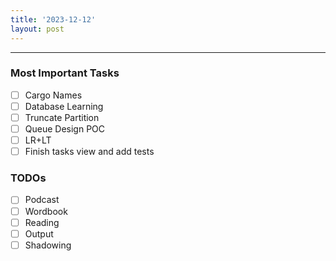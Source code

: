 ```yaml
---
title: '2023-12-12'
layout: post
---
```


---

### Most Important Tasks

- [ ] Cargo Names
- [ ] Database Learning
- [ ] Truncate Partition
- [ ] Queue Design POC
- [ ] LR+LT
- [ ] Finish tasks view and add tests

### TODOs

- [ ] Podcast
- [ ] Wordbook
- [ ] Reading
- [ ] Output
- [ ] Shadowing
